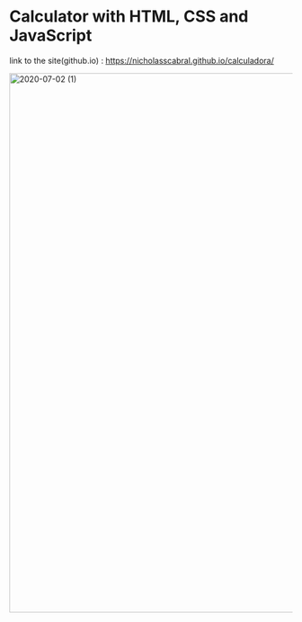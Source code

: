 # Calculator with HTML, CSS and JavaScript

link to the site(github.io) :
https://nicholasscabral.github.io/calculadora/

<img width="960" alt="2020-07-02 (1)" src="https://user-images.githubusercontent.com/63978033/86400519-22446e80-bc7f-11ea-8542-aaad9e331e3e.png">
